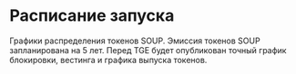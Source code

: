 # Расписание запуска

Графики распределения токенов SOUP. Эмиссия токенов SOUP запланирована на 5 лет. Перед TGE будет опубликован точный график блокировки, вестинга и графика выпуска токенов.
